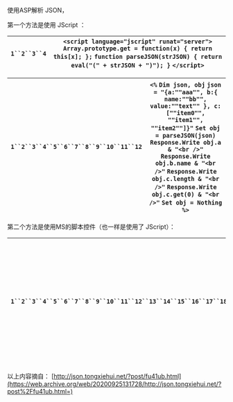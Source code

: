 
使用ASP解析 JSON，


第一个方法是使用 JScript ：


| `1``2``3``4` | `<script language="jscript" runat="server">`      `Array.prototype.get = function(x) { return this[x]; };`      `function parseJSON(strJSON) { return eval("(" + strJSON + ")"); }`  `</script>` |
| ------------ | ------------------------------------------------------------------------------------------------------------------------------------------------------------------------------------------------ |


| `1``2``3``4``5``6``7``8``9``10``11``12` | `<%`  `Dim json, obj`  `json = "{a:""aaa"", b:{ name:""bb"", value:""text"" }, c:[""item0"", ""item1"", ""item2""]}"`  `Set obj = parseJSON(json)`     `Response.Write obj.a & "<br />"`  `Response.Write obj.b.name & "<br />"`  `Response.Write obj.c.length & "<br />"`  `Response.Write obj.c.get(0) & "<br />"`     `Set obj = Nothing`  `%>` |
| --------------------------------------- | -------------------------------------------------------------------------------------------------------------------------------------------------------------------------------------------------------------------------------------------------------------------------------------------------------------------------------------------------- |


第二个方法是使用MS的脚本控件（也一样是使用了 JScript）：


| `1``2``3``4``5``6``7``8``9``10``11``12``13``14``15``16``17``18``19``20``21``22``23``24` | `Dim scriptCtrl`      `Function parseJSON(str)`          `If Not IsObject(scriptCtrl) Then`              `Set scriptCtrl = Server.CreateObject("MSScriptControl.ScriptControl")`              `scriptCtrl.Language = "JScript"`              `scriptCtrl.AddCode "Array.prototype.get = function(x) { return this[x]; }; var result = null;"`          `End If`          `scriptCtrl.ExecuteStatement "result = " & str & ";"`          `Set parseJSON = scriptCtrl.CodeObject.result`      `End Function`             `Dim json`      `json = "{a:""aaa"", b:{ name:""bb"", value:""text"" }, c:[""item0"", ""item1"", ""item2""]}"`             `Set obj = parseJSON(json)`             `Response.Write obj.a & "<br />"`      `Response.Write obj.b.name & "<br />"`      `Response.Write obj.c.length & "<br />"`      `Response.Write obj.c.get(0) & "<br />"`             `Set obj = Nothing`             `Set scriptCtrl = Nothing` |
| --------------------------------------------------------------------------------------- | ------------------------------------------------------------------------------------------------------------------------------------------------------------------------------------------------------------------------------------------------------------------------------------------------------------------------------------------------------------------------------------------------------------------------------------------------------------------------------------------------------------------------------------------------------------------------------------------------------------------------------------------------------------------------------------------------------------------------------------------------------------------------------------------------------------------------------------------------------------------------------------------------------------------------------------------ |


以上内容摘自： [http://json.tongxiehui.net/?post/fu41ub.html](https://web.archive.org/web/20200925131728/http://json.tongxiehui.net/?post%2Ffu41ub.html=)

